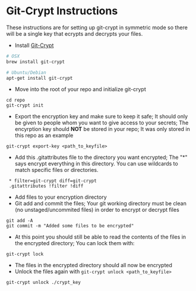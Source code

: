 # Git-Crypt Instructions
These instructions are for setting up git-crypt in symmetric mode so there will be a single key that ecrypts and decrypts your files. 

- Install [Git-Crypt]
```sh
# OSX
brew install git-crypt

# Ubuntu/Debian
apt-get install git-crypt
```
- Move into the root of your repo and initialize git-crypt
```
cd repo
git-crypt init
```
- Export the encryption key and make sure to keep it safe; It should only be given to people whom you want to give access to your secrets; The encyrption key should **NOT** be stored in your repo; It was only stored in this repo as an example
```
git-crypt export-key <path_to_keyfile>
```
- Add this .gitattributes file to the directory you want encrypted; The "*" says encrypt everything in this directory. You can use wildcards to match specific files or directories.
```
 * filter=git-crypt diff=git-crypt
 .gitattributes !filter !diff
```
- Add files to your encryption directory
- Git add and commit the files; Your git working directory must be clean (no unstaged/uncommited files) in order to encrypt or decrypt files
```
git add -A
git commit -m "Added some files to be encrypted"
```
- At this point you should still be able to read the contents of the files in the encrypted directory; You can lock them with:
```
git-crypt lock
```
- The files in the encrypted directory should all now be encrypted
- Unlock the files again with `git-crypt unlock <path_to_keyfile>`
```
git-crypt unlock ./crypt_key
```

[Git-Crypt]: https://www.agwa.name/projects/git-crypt/

